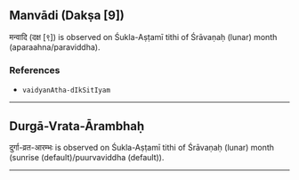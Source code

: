 ## Manvādi (Dakṣa [9])
मन्वादि (दक्ष [९]) is observed on Śukla-Aṣṭamī tithi of Śrāvaṇaḥ (lunar) month (aparaahna/paraviddha).


### References
* `vaidyanAtha-dIkSitIyam`


---
## Durgā-Vrata-Ārambhaḥ
दुर्गा-व्रत-आरम्भः is observed on Śukla-Aṣṭamī tithi of Śrāvaṇaḥ (lunar) month (sunrise (default)/puurvaviddha (default)).



---
